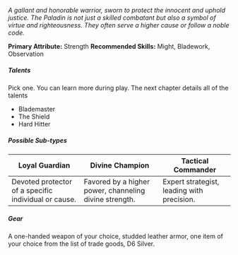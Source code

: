 *A gallant and honorable warrior, sworn to protect the innocent and uphold justice. The Paladin is not just a skilled combatant but also a symbol of virtue and righteousness. They often serve a higher cause or follow a noble code.*

**Primary Attribute:** Strength
**Recommended Skills:** Might, Bladework, Observation

##### Talents
Pick one. You can learn more during play. The next chapter details all of the talents
- Blademaster
- The Shield
- Hard Hitter

##### Possible Sub-types
| Loyal Guardian | Divine Champion | Tactical Commander |
| ---- | ---- | ---- |
| Devoted protector of a specific individual or cause.  | Favored by a higher power, channeling divine strength. | Expert strategist, leading with precision. |
##### Gear
A one-handed weapon of your choice, studded leather armor, one item of your choice from the list of trade goods, D6 Silver.

